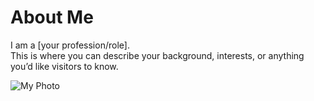 # About Me

I am a [your profession/role].  
This is where you can describe your background, interests, or anything you’d like visitors to know.

![My Photo](/assets/me.jpg)
